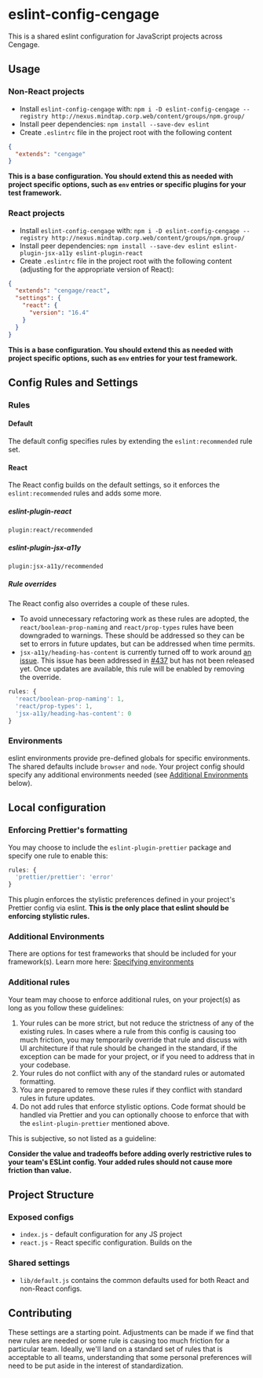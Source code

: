 # eslint-config-cengage

This is a shared eslint configuration for JavaScript projects across Cengage.

## Usage

### Non-React projects

- Install `eslint-config-cengage` with: `npm i -D eslint-config-cengage --registry http://nexus.mindtap.corp.web/content/groups/npm.group/`
- Install peer dependencies: `npm install --save-dev eslint`
- Create `.eslintrc` file in the project root with the following content

```json
{
  "extends": "cengage"
}
```

**This is a base configuration. You should extend this as needed with project specific options, such as `env` entries or specific plugins for your test framework.**

### React projects

- Install `eslint-config-cengage` with: `npm i -D eslint-config-cengage --registry http://nexus.mindtap.corp.web/content/groups/npm.group/`
- Install peer dependencies: `npm install --save-dev eslint eslint-plugin-jsx-a11y eslint-plugin-react`
- Create `.eslintrc` file in the project root with the following content (adjusting for the appropriate version of React):

```json
{
  "extends": "cengage/react",
  "settings": {
    "react": {
      "version": "16.4"
    }
  }
}
```

**This is a base configuration. You should extend this as needed with project specific options, such as `env` entries for your test framework.**

## Config Rules and Settings

### Rules

#### Default

The default config specifies rules by extending the `eslint:recommended` rule set.

#### React

The React config builds on the default settings, so it enforces the `eslint:recommended` rules and adds some more.

##### eslint-plugin-react

`plugin:react/recommended`

##### eslint-plugin-jsx-a11y

`plugin:jsx-a11y/recommended`

##### Rule overrides

The React config also overrides a couple of these rules.

- To avoid unnecessary refactoring work as these rules are adopted, the `react/boolean-prop-naming` and `react/prop-types` rules have been downgraded to warnings. These should be addressed so they can be set to errors in future updates, but can be addressed when time permits.
- `jsx-a11y/heading-has-content` is currently turned off to work around [an issue](https://github.com/evcohen/eslint-plugin-jsx-a11y/issues/440). This issue has been addressed in [#437](https://github.com/evcohen/eslint-plugin-jsx-a11y/pull/437) but has not been released yet. Once updates are available, this rule will be enabled by removing the override.

```js
rules: {
  'react/boolean-prop-naming': 1,
  'react/prop-types': 1,
  'jsx-a11y/heading-has-content': 0
}
```

### Environments

eslint environments provide pre-defined globals for specific environments. The shared defaults include `browser` and `node`. Your project config should specify any additional environments needed (see [Additional Environments](#additional-environments) below).

## Local configuration

### Enforcing Prettier's formatting

You may choose to include the `eslint-plugin-prettier` package and specify one rule to enable this:

```js
rules: {
  'prettier/prettier': 'error'
}
```

This plugin enforces the stylistic preferences defined in your project's Prettier config via eslint. **This is the only place that eslint should be enforcing stylistic rules.**

### Additional Environments

There are options for test frameworks that should be included for your framework(s). Learn more here: [Specifying environments](https://eslint.org/docs/user-guide/configuring#specifying-environments)

### Additional rules

Your team may choose to enforce additional rules, on your project(s) as long as you follow these guidelines:

1.  Your rules can be more strict, but not reduce the strictness of any of the existing rules. In cases where a rule from this config is causing too much friction, you may temporarily override that rule and discuss with UI architecture if that rule should be changed in the standard, if the exception can be made for your project, or if you need to address that in your codebase.
2.  Your rules do not conflict with any of the standard rules or automated formatting.
3.  You are prepared to remove these rules if they conflict with standard rules in future updates.
4.  Do not add rules that enforce stylistic options. Code format should be handled via Prettier and you can optionally choose to enforce that with the `eslint-plugin-prettier` mentioned above.

This is subjective, so not listed as a guideline:

**Consider the value and tradeoffs before adding overly restrictive rules to your team's ESLint config. Your added rules should not cause more friction than value.**

## Project Structure

### Exposed configs

- `index.js` - default configuration for any JS project
- `react.js` - React specific configuration. Builds on the

### Shared settings

- `lib/default.js` contains the common defaults used for both React and non-React configs.

## Contributing

These settings are a starting point. Adjustments can be made if we find that new rules are needed or some rule is causing too much friction for a particular team. Ideally, we'll land on a standard set of rules that is acceptable to all teams, understanding that some personal preferences will need to be put aside in the interest of standardization.
